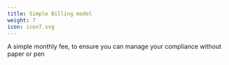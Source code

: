 ```yaml
---
title: Simple Billing model
weight: 7
icon: icon7.svg
---
```


A simple monthly fee, to ensure you can manage your compliance without paper or pen